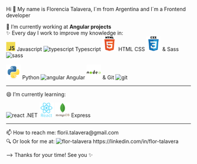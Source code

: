 Hi 👋 My name is Florencia Talavera, I´m from Argentina and I´m a Frontend developer

🔭 I’m currently working at **Angular projects** <br/>
✨ Every day I work to improve my knowledge in: <br/>
<img src="https://raw.githubusercontent.com/devicons/devicon/master/icons/javascript/javascript-original.svg" alt="javascript" width="25" height="25"/> Javascript 
<img src="https://cdn.worldvectorlogo.com/logos/typescript-2.svg" alt="typescript" width="30" height="30"/> Typescript 
<img src="https://raw.githubusercontent.com/devicons/devicon/master/icons/html5/html5-original-wordmark.svg" alt="html5" width="40" height="40"/> HTML
CSS <img src="https://raw.githubusercontent.com/devicons/devicon/master/icons/css3/css3-original-wordmark.svg" alt="css3" width="40" height="40"/>
& Sass <img src="https://lappsii.com/assets/img/clients/sass.png" alt="sass" width="30" height="30"/> <br/> <br/>
<img src="https://raw.githubusercontent.com/devicons/devicon/master/icons/python/python-original.svg" alt="python" width="40" height="40" padding-top="5"/> Python
<img src="https://angular.io/assets/images/logos/angular/angular.svg" alt="angular" width="40" height="40"/> Angular   <img src="https://raw.githubusercontent.com/devicons/devicon/master/icons/nodejs/nodejs-original-wordmark.svg" alt="nodejs" width="40" height="40"/>
& Git <img src="https://www.vectorlogo.zone/logos/git-scm/git-scm-icon.svg" alt="git" width="40" height="40"/>
<hr/>
😄 I’m currently learning: <p><img src="https://media.bitdegree.org/storage/media/images/2020/02/c-vs-java-c-300x282.png" alt="react" width="40" display="inline" height="40"/> .NET  <img src="https://raw.githubusercontent.com/devicons/devicon/master/icons/react/react-original-wordmark.svg" alt="react" width="40" height="40"/> <img src="https://raw.githubusercontent.com/devicons/devicon/master/icons/mongodb/mongodb-original-wordmark.svg" alt="mongodb" width="40" height="40"/> Express</p>
<hr/>
📫 How to reach me:
florii.talavera@gmail.com
<br/>
🔍 Or look for me at:
<img src="https://raw.githubusercontent.com/rahuldkjain/github-profile-readme-generator/master/src/images/icons/Social/linked-in-alt.svg" alt="flor-talavera" height="30" width="40"/> https://linkedin.com/in/flor-talavera


--> Thanks for your time! See you ✨ 
